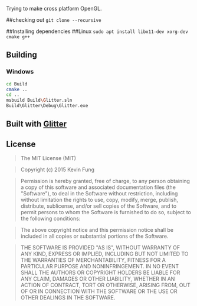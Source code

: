 Trying to make cross platform OpenGL.

##checking out
`git clone --recursive `

##Installing dependencies
##Linux
`sudo apt install libx11-dev xorg-dev cmake g++`

## Building
### Windows
```sh
cd Build
cmake ..
cd ..
msbuild Build\Glitter.sln
Build\Glitter\Debug\Glitter.exe
```

## Built with [Glitter](http://polytonic.github.io/Glitter/)
## License
>The MIT License (MIT)

>Copyright (c) 2015 Kevin Fung

>Permission is hereby granted, free of charge, to any person obtaining a copy of this software and associated documentation files (the "Software"), to deal in the Software without restriction, including without limitation the rights to use, copy, modify, merge, publish, distribute, sublicense, and/or sell copies of the Software, and to permit persons to whom the Software is furnished to do so, subject to the following conditions:

>The above copyright notice and this permission notice shall be included in all copies or substantial portions of the Software.

>THE SOFTWARE IS PROVIDED "AS IS", WITHOUT WARRANTY OF ANY KIND, EXPRESS OR IMPLIED, INCLUDING BUT NOT LIMITED TO THE WARRANTIES OF MERCHANTABILITY, FITNESS FOR A PARTICULAR PURPOSE AND NONINFRINGEMENT. IN NO EVENT SHALL THE AUTHORS OR COPYRIGHT HOLDERS BE LIABLE FOR ANY CLAIM, DAMAGES OR OTHER LIABILITY, WHETHER IN AN ACTION OF CONTRACT, TORT OR OTHERWISE, ARISING FROM, OUT OF OR IN CONNECTION WITH THE SOFTWARE OR THE USE OR OTHER DEALINGS IN THE SOFTWARE.
